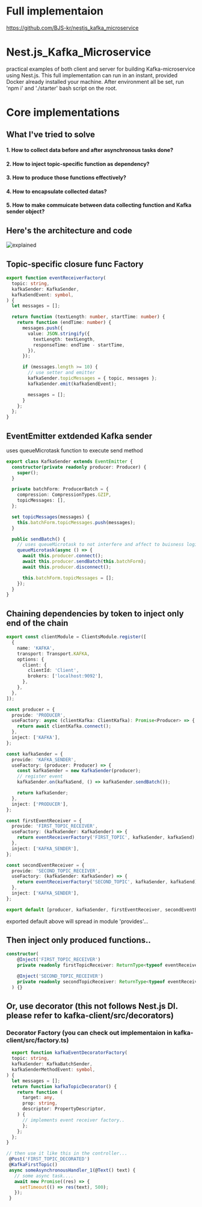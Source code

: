 # Full implementaion
https://github.com/BJS-kr/nestjs_kafka_microservice


# Nest.js_Kafka_Microservice
practical examples of both client and server for building Kafka-microservice using Nest.js.
This full implementation can run in an instant, provided Docker already installed your machine.
After environment all be set, run 'npm i' and './starter' bash script on the root. 

# Core implementations
## What I've tried to solve
#### 1. How to collect data before and after asynchronous tasks done?
#### 2. How to inject topic-specific function as dependency?
#### 3. How to produce those functions effectively?
#### 4. How to encapsulate collected datas?
#### 5. How to make commuicate between data collecting function and Kafka sender object?

## Here's the architecture and code
![explained](https://user-images.githubusercontent.com/78771384/151653623-6778824e-5de4-4346-841f-f07773f4db25.png)

## Topic-specific closure func Factory
```typescript
export function eventReceiverFactory(
  topic: string,
  kafkaSender: KafkaSender,
  kafkaSendEvent: symbol,
) {
  let messages = [];

  return function (textLength: number, startTime: number) {
    return function (endTime: number) {
      messages.push({
        value: JSON.stringify({
          textLength: textLength,
          responseTime: endTime - startTime,
        }),
      });

      if (messages.length >= 10) {
        // use setter and emitter
        kafkaSender.topicMessages = { topic, messages };
        kafkaSender.emit(kafkaSendEvent);

        messages = [];
      }
    };
  };
}
```
## EventEmitter extdended Kafka sender
uses queueMicrotask function to execute send method
```typescript
export class KafkaSender extends EventEmitter {
  constructor(private readonly producer: Producer) {
    super();
  }

  private batchForm: ProducerBatch = {
    compression: CompressionTypes.GZIP,
    topicMessages: [],
  };

  set topicMessages(messages) {
    this.batchForm.topicMessages.push(messages);
  }

  public sendBatch() {
    // uses queueMicrotask to not interfere and affect to buisness logic
    queueMicrotask(async () => {
      await this.producer.connect();
      await this.producer.sendBatch(this.batchForm);
      await this.producer.disconnect();

      this.batchForm.topicMessages = [];
    });
  }
}
```

## Chaining dependencies by token to inject only end of the chain
```typescript
export const clientModule = ClientsModule.register([
  {
    name: 'KAFKA',
    transport: Transport.KAFKA,
    options: {
      client: {
        clientId: 'Client',
        brokers: ['localhost:9092'],
      },
    },
  },
]);

const producer = {
  provide: 'PRODUCER',
  useFactory: async (clientKafka: ClientKafka): Promise<Producer> => {
    return await clientKafka.connect();
  },
  inject: ['KAFKA'],
};

const kafkaSender = {
  provide: 'KAFKA_SENDER',
  useFactory: (producer: Producer) => {
    const kafkaSender = new KafkaSender(producer);
    // register event
    kafkaSender.on(kafkaSend, () => kafkaSender.sendBatch());

    return kafkaSender;
  },
  inject: ['PRODUCER'],
};

const firstEventReceiver = {
  provide: 'FIRST_TOPIC_RECEIVER',
  useFactory: (kafkaSender: KafkaSender) => {
    return eventReceiverFactory('FIRST_TOPIC', kafkaSender, kafkaSend);
  },
  inject: ['KAFKA_SENDER'],
};

const secondEventReceiver = {
  provide: 'SECOND_TOPIC_RECEIVER',
  useFactory: (kafkaSender: KafkaSender) => {
    return eventReceiverFactory('SECOND_TOPIC', kafkaSender, kafkaSend);
  },
  inject: ['KAFKA_SENDER'],
};

export default [producer, kafkaSender, firstEventReceiver, secondEventReceiver];
```
exported default above will spread in module 'provides'...

## Then inject only produced functions..
```typescript
constructor(
    @Inject('FIRST_TOPIC_RECEIVER')
    private readonly firstTopicReceiver: ReturnType<typeof eventReceiverFactory>,

    @Inject('SECOND_TOPIC_RECEIVER')
    private readonly secondTopicReceiver: ReturnType<typeof eventReceiverFactory>,
  ) {}
```


## Or, use decorator (this not follows Nest.js DI. please refer to kafka-client/src/decorators)
### Decorator Factory (you can check out implementaion in kafka-client/src/factory.ts)
```typescript
  export function kafkaEventDecoratorFactory(
  topic: string,
  kafkaSender: KafkaBatchSender,
  kafkaSenderMethodEvent: symbol,
) {
  let messages = [];
  return function kafkaTopicDecorator() {
    return function (
      target: any,
      prop: string,
      descriptor: PropertyDescriptor,
    ) {
      // implements event receiver factory..
      };
    };
  };
}

// then use it like this in the controller...
 @Post('FIRST_TOPIC_DECORATED')
 @KafkaFirstTopic()
 async someAsynchronousHandler_1(@Text() text) {
   // some async task....
   await new Promise((res) => {
     setTimeout(() => res(text), 500);
   });
 }
```

